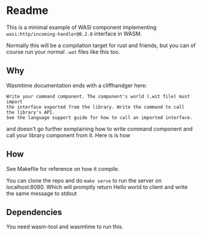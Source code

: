 # Readme

This is a minimal example of WASI component implementing `wasi:http/incoming-handler@0.2.0` interface in WASM.

Normally this will be a compilation target for rust and friends, but you can of course
run your normal `.wat` files like this too.

## Why

Wasmtime documentation ends with a cliffhandger here:

    Write your command component. The component's world (.wit file) must import 
    the interface exported from the library. Write the command to call 
    the library's API.
    See the language support guide for how to call an imported interface.


and doesn't go further exmplaining how to write command component and call your library component from it. Here is is how


## How

See Makefile for reference on how it compile.

You can clone the repo and do `make serve` to run the server on localhost:8080.
Which will promptly return Hello world to client and write the same message to stdout

## Dependencies

You need wasm-tool and wasmtime to run this.
